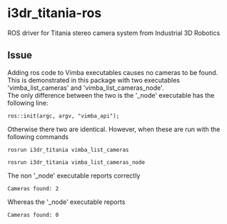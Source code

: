 # i3dr_titania-ros
ROS driver for Titania stereo camera system from Industrial 3D Robotics 

## Issue
Adding ros code to Vimba executables causes no cameras to be found.  
This is demonstrated in this package with two executables 'vimba_list_cameras' and 'vimba_list_cameras_node'.  
The only difference between the two is the '_node' executable has the following line: 
```
ros::init(argc, argv, "vimba_api");
```
Otherwise there two are identical. However, when these are run with the following commands
```
rosrun i3dr_titania vimba_list_cameras
```
```
rosrun i3dr_titania vimba_list_cameras_node
```
The non '_node' executable reports correctly
```
Cameras found: 2
```
Whereas the '_node' executable reports 
```
Cameras found: 0
```
